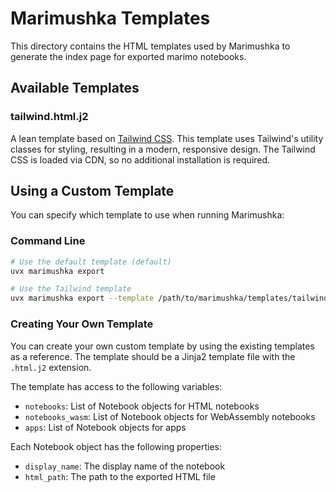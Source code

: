 # Marimushka Templates

This directory contains the HTML templates used by Marimushka to generate the index
page for exported marimo notebooks.

## Available Templates

### tailwind.html.j2

A lean template based on [Tailwind CSS](https://tailwindcss.com/).
This template uses Tailwind's utility
classes for styling, resulting in a modern, responsive design.
The Tailwind CSS is loaded via CDN, so no additional installation is required.

## Using a Custom Template

You can specify which template to use when running Marimushka:

### Command Line

```bash
# Use the default template (default)
uvx marimushka export

# Use the Tailwind template
uvx marimushka export --template /path/to/marimushka/templates/tailwind.html.j2
```

### Creating Your Own Template

You can create your own custom template by using the existing templates
as a reference. The template should be a Jinja2 template
file with the `.html.j2` extension.

The template has access to the following variables:

- `notebooks`: List of Notebook objects for HTML notebooks
- `notebooks_wasm`: List of Notebook objects for WebAssembly notebooks
- `apps`: List of Notebook objects for apps

Each Notebook object has the following properties:

- `display_name`: The display name of the notebook
- `html_path`: The path to the exported HTML file
